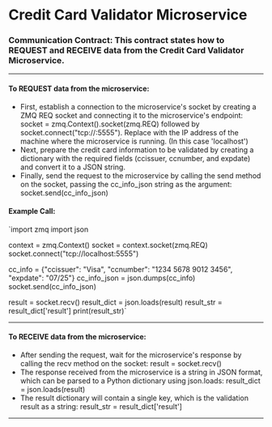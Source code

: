 # Credit Card Validator Microservice

### Communication Contract: This contract states how to REQUEST and RECEIVE data from the Credit Card Validator Microservice.
---
#### To **REQUEST** data from the microservice:

- First, establish a connection to the microservice's socket by creating a ZMQ REQ socket and connecting it to the microservice's endpoint: socket = zmq.Context().socket(zmq.REQ) followed by socket.connect("tcp://<microservice-ip>:5555"). Replace <microservice-ip> with the IP address of the machine where the microservice is running. (In this case 'localhost')
- Next, prepare the credit card information to be validated by creating a dictionary with the required fields (ccissuer, ccnumber, and expdate) and convert it to a JSON string.
- Finally, send the request to the microservice by calling the send method on the socket, passing the cc_info_json string as the argument: socket.send(cc_info_json)
 
 #### Example Call:
`import zmq
import json
 
context = zmq.Context()
socket = context.socket(zmq.REQ)
socket.connect("tcp://localhost:5555")

cc_info = {"ccissuer": "Visa", "ccnumber": "1234 5678 9012 3456", "expdate": "07/25"}
cc_info_json = json.dumps(cc_info)
socket.send(cc_info_json)

result = socket.recv()
result_dict = json.loads(result)
result_str = result_dict['result']
print(result_str)`

---  
 #### To **RECEIVE** data from the microservice:

- After sending the request, wait for the microservice's response by calling the recv method on the socket: result = socket.recv()
- The response received from the microservice is a string in JSON format, which can be parsed to a Python dictionary using json.loads: result_dict = json.loads(result)
- The result dictionary will contain a single key, which is the validation result as a string: result_str = result_dict['result']
---
 
